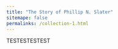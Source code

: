 ```yaml
---
title: "The Story of Phillip N. Slater"
sitemape: false
permalinks: /collection-1.html
---
```

TESTESTESTEST